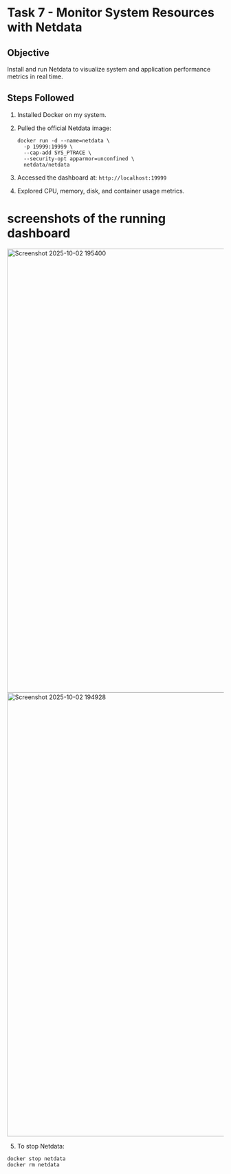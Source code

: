 
# Task 7 - Monitor System Resources with Netdata

## Objective
Install and run Netdata to visualize system and application performance metrics in real time.

## Steps Followed
1. Installed Docker on my system.
2. Pulled the official Netdata image:
   ```
   docker run -d --name=netdata \
     -p 19999:19999 \
     --cap-add SYS_PTRACE \
     --security-opt apparmor=unconfined \
     netdata/netdata
     ```


3. Accessed the dashboard at: ``` http://localhost:19999 ```
4. Explored CPU, memory, disk, and container usage metrics.

# screenshots of the running dashboard

<img width="1920" height="1032" alt="Screenshot 2025-10-02 195400" src="https://github.com/user-attachments/assets/6dbb2372-9f04-4aa4-abc9-8c1d4812a8dc" />

<img width="1920" height="1032" alt="Screenshot 2025-10-02 194928" src="https://github.com/user-attachments/assets/4db6b48d-7aea-455d-b62d-a90c87e0d229" />



5. To stop Netdata:
```
docker stop netdata
docker rm netdata

```
